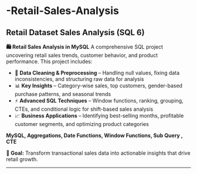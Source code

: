 # -Retail-Sales-Analysis
Retail Dataset Sales Analysis (SQL 6)
---

**🛍 Retail Sales Analysis in MySQL**
A comprehensive SQL project uncovering retail sales trends, customer behavior, and product performance. This project includes:

* 📂 **Data Cleaning & Preprocessing** – Handling null values, fixing data inconsistencies, and structuring raw data for analysis
* 📊 **Key Insights** – Category-wise sales, top customers, gender-based purchase patterns, and seasonal trends
* ⚡ **Advanced SQL Techniques** – Window functions, ranking, grouping, CTEs, and conditional logic for shift-based sales analysis
* 📈 **Business Applications** – Identifying best-selling months, profitable customer segments, and optimizing product categories

**MySQL, Aggregations, Date Functions, Window Functions, Sub Query , CTE**

**🎯 Goal:** Transform transactional sales data into actionable insights that drive retail growth.

---
